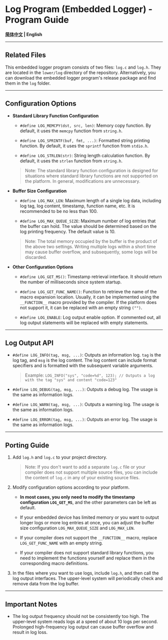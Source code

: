 # Log Program (Embedded Logger) - Program Guide

**[简体中文](README.md) | English**

---

## Related Files

This embedded logger program consists of two files: `log.c` and `log.h`. They are located in the `lower/log` directory of the repository. Alternatively, you can download the embedded logger program's release package and find them in the `log` folder.

---

## Configuration Options

* **Standard Library Function Configuration**

	* `#define LOG_MEMCPY(dst, src, len)`: Memory copy function. By default, it uses the `memcpy` function from `string.h`.

	* `#define LOG_SPRINTF(buf, fmt, ...)`: Formatted string printing function. By default, it uses the `sprintf` function from `stdio.h`.

	* `#define LOG_STRLEN(str)`: String length calculation function. By default, it uses the `strlen` function from `string.h`.

	> Note: The standard library function configuration is designed for situations where standard library functions are not supported on the platform. In general, modifications are unnecessary.

* **Buffer Size Configuration**

	* `#define LOG_MAX_LEN`: Maximum length of a single log data, including log tag, log content, timestamp, function name, etc. It is recommended to be no less than 100.

	* `#define LOG_MAX_QUEUE_SIZE`: Maximum number of log entries that the buffer can hold. The value should be determined based on the log printing frequency. The default value is 10.

	> Note: The total memory occupied by the buffer is the product of the above two settings. Writing multiple logs within a short time may cause buffer overflow, and subsequently, some logs will be discarded.

* **Other Configuration Options**

	* `#define LOG_GET_MS()`: Timestamp retrieval interface. It should return the number of milliseconds since system startup.

	* `#define LOG_GET_FUNC_NAME()`: Function to retrieve the name of the macro expansion location. Usually, it can be implemented using the `__FUNCTION__` macro provided by the compiler. If the platform does not support it, it can be replaced with an empty string `("")`.

	* `#define LOG_ENABLE`: Log output enable option. If commented out, all log output statements will be replaced with empty statements.

---

## Log Output API

* `#define LOG_INFO(tag, msg, ...)`: Outputs an information log. `tag` is the log tag, and `msg` is the log content. The log content can include format specifiers and is formatted with the subsequent variable arguments.

	> Example: `LOG_INFO("sys", "code=%d", 123); // Outputs a log with the tag "sys" and content "code=123"`

* `#define LOG_DEBUG(tag, msg, ...)`: Outputs a debug log. The usage is the same as information logs.

* `#define LOG_WARN(tag, msg, ...)`: Outputs a warning log. The usage is the same as information logs.

* `#define LOG_ERROR(tag, msg, ...)`: Outputs an error log. The usage is the same as information logs.

---

## Porting Guide

1. Add `log.h` and `log.c` to your project directory.

	> Note: If you don't want to add a separate `log.c` file or your compiler does not support multiple source files, you can include the content of `log.c` in any of your existing source files.

2. Modify configuration options according to your platform.

	* **In most cases, you only need to modify the timestamp configuration `LOG_GET_MS`**, and the other parameters can be left as default.

	* If your embedded device has limited memory or you want to output longer logs or more log entries at once, you can adjust the buffer size configuration `LOG_MAX_QUEUE_SIZE` and `LOG_MAX_LEN`.

	* If your compiler does not support the `__FUNCTION__` macro, replace `LOG_GET_FUNC_NAME` with an empty string.

	* If your compiler does not support standard library functions, you need to implement the functions yourself and replace them in the corresponding macro definitions.

3. In the files where you want to use logs, include `log.h`, and then call the log output interfaces. The upper-level system will periodically check and remove data from the log buffer.

---

## Important Notes

* The log output frequency should not be consistently too high. The upper-level system reads logs at a speed of about 10 logs per second. Prolonged high-frequency log output can cause buffer overflow and result in log loss.

